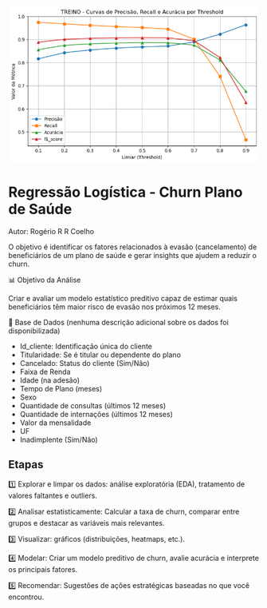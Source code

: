 <p align="center">
  <img src="churn_metricas(treino).png" alt="Imagem do Projeto" />
</p>

# Regressão Logística - Churn Plano de Saúde
  Autor: Rogério R R Coelho

O objetivo é identificar os fatores relacionados à evasão (cancelamento) de beneficiários de um plano de saúde e gerar insights que ajudem a reduzir o churn.

📊 Objetivo da Análise

Criar e avaliar um modelo estatístico preditivo capaz de estimar quais beneficiários têm maior risco de evasão nos próximos 12 meses.

📂 Base de Dados (nenhuma descrição adicional sobre os dados foi disponibilizada)

* Id_cliente: Identificação única do cliente
* Titularidade: Se é titular ou dependente do plano
* Cancelado: Status do cliente (Sim/Não)
* Faixa de Renda
* Idade (na adesão)
* Tempo de Plano (meses)
* Sexo
* Quantidade de consultas (últimos 12 meses)
* Quantidade de internações (últimos 12 meses)
* Valor da mensalidade
* UF
* Inadimplente (Sim/Não)

## Etapas
1️⃣ Explorar e limpar os dados: análise exploratória (EDA), tratamento de  valores faltantes e outliers.

2️⃣ Analisar estatisticamente: Calcular a taxa de churn, comparar entre grupos e destacar as variáveis mais relevantes.

3️⃣ Visualizar: gráficos (distribuições, heatmaps, etc.).

4️⃣ Modelar: Criar um modelo preditivo de churn, avalie acurácia e interprete os principais fatores.

5️⃣ Recomendar: Sugestões de ações estratégicas baseadas no que você encontrou.
